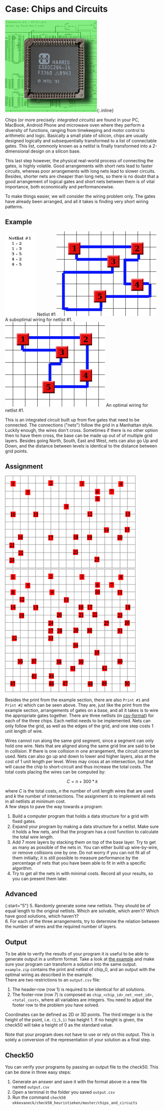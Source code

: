 # Case: Chips and Circuits
![een foto van een centrale computerprocessor van Intel uit 1982, genaamd Harris, met op de achtergrond een diagram van een electronische schakeling in de Commodore 64 homecomputer](Chipsandcircuits2.jpg){:.inline}

Chips (or more precisely: *integrated circuits*) are found in your PC, MacBook, Android Phone and microwave oven where they perform a diversity of functions, ranging from timekeeping and motor control to arithmetic and logic. Basically a small plate of silicon, chips are usually designed logically and subsequentially transformed to a list of connectable gates. This list, commonly known as a *netlist* is finally transformed into a 2-dimensional design on a silicon base.

This last step however, the physical real-world process of connecting the gates, is highly volatile. Good arrangements with short nets lead to faster circuits, whereas poor arrangements with long nets lead to slower circuits. Besides, shorter nets are cheaper than long nets, so there is no doubt that a good arrangement of logical gates and short nets between them is of vital importance, both economically and performancewise.

To make things easier, we will consider the wiring problem only. The gates have already been arranged, and all it takes is finding very short wiring patterns.


## Example
![](chip0_net1_list.gif) Netlist #1
![](chip0_net1_subopt.gif) A suboptimal wiring for netlist #1.
![](chip0_net1_opt.gif) An optimal wiring for netlist #1.

This is an integrated circuit built up from five gates that need to be connected. The connections ("nets") follow the grid in a Manhattan style. Luckily enough, the wires don't cross. Sometimes if there is no other option then to have them cross, the base can be made up out of of multiple grid layers. Besides going North, South, East and West, nets can also go Up and Down, and the distance between levels is identical to the distance between grid points.


## Assignment
![](Print1.gif)
![](Print2.gif)

Besides the print from the example section, there are also `Print #1` and `Print #2` which can be seen above.
They are, just like the print from the example section, arrangements of gates on a base, and all it takes is to wire the appropriate gates together. 
There are three netlists (in [csv-format](gates&netlists.zip)) for each of the three chips. Each netlist needs to be implemented. 
Nets can only follow the grid, as well as the edges of the grid, and one step costs 1 unit length of wire. 

Wires cannot run along the same grid segment, since a segment can only hold one wire. 
Nets that are aligned along the same grid line are said to be in _collision_. 
If there is one collision in one arrangement, the circuit cannot be used. 
Nets can also go up and down to lower and higher layers, also at the cost of 1 unit length per level. 
Wires may cross at an intersection, but that will cause the chip to short-circuit and thus increase the total costs. 
The total costs placing the wires can be computed by:

$$ C = n + 300 * k $$ 

where $C$ is the total costs, $n$ the number of unit length wires that are used and $k$ the number of intersections. 
The assignment is to implement all nets in all netlists at minimum cost.  
A few steps to pave the way towards a program:

1. Build a computer program that holds a data structure for a grid with fixed gates. 
2. Expand your program by making a data structure for a netlist. Make sure it holds a few nets, and that the program has a cost function to calculate the total wire length.
3. Add 7 more layers by stacking them on top of the base layer. Try to get as many as possible of the nets in. You can either build up wire-by-wire, or remove collisions one by one. Do not worry if you can not fit all of them initially; it is still possible to measure performance by the percentage of nets that you have been able to fit in with a specific algorithm.
4. Try to get all the nets in with minimal costs. Record all your results, so you can present them later.


## Advanced
{:start="5"}
5. Randomly generate some new netlists. They should be of equal length to the original netlists. Which are solvable, which aren't? Which have good solutions, which haven't?  
6. For each of the three arrangements, try to determine the relation between the number of wires and the required number of layers.  


## Output
To be able to verify the results of your program it is useful to be able to generate output in a uniform format.
Take a look at [the example](example.zip) and make sure your program can transform a solution into the same output.
`example.zip` contains the print and netlist of chip_0, and an output with the optimal wiring as described in the example.  
There are two restrictions to an `output.csv` file:

1. The header-row (row 1) is required to be identical for all solutions.
2. The footer-row (row 7) is composed as `chip_<chip_id>_net_<net_id>,<total_cost>`, where all variables are integers.
You need to adjust the footer row to the problem you have solved.  

Coordinates can be defined as 2D or 3D points. 
The third integer is is the height of the point, i.e. `(1,5,1)` has height 1.
If no height is given, the check50 will take a height of 0 as the standard value.

Note that your program does not have to use or rely on this output. This is solely a conversion of the representation of your solution as a final step.


## Check50
You can verify your programs by passing an output file to the check50. This can be done in three easy steps:

1. Generate an answer and save it with the format above in a new file named `output.csv`
2. Open a terminal in the folder you saved `output.csv`
3. Run the command `check50 okkevaneck/check50_heuristieken/master/chips_and_circuits`
